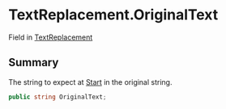 # TextReplacement.OriginalText

Field in [TextReplacement](/docs/api/csharp/yarn.compiler.upgrader.textreplacement.md)

## Summary


The string to expect at  [Start](yarn.compiler.upgrader.textreplacement.start.md)  in the original
string.


```csharp
public string OriginalText;
```

